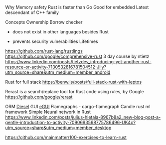 Why
Memory safety
Rust is faster than Go
Good for embedded
Latest descendant of C++ family

Concepts
Ownership
Borrow checker
* does not exist in other languages besides Rust
- prevents security vulnerabilities
Lifetimes

https://github.com/rust-lang/rustlings
https://github.com/google/comprehensive-rust
3 day course by ntietz
https://www.linkedin.com/posts/tietzdev_introducing-yet-another-rust-resource-or-activity-7130532816781504512-Jlly?utm_source=share&utm_medium=member_android

Rust for full stack
https://benw.is/posts/full-stack-rust-with-leptos

Rerast is a search/replace tool for Rust code using rules, by Google
https://github.com/google/rerast

ORM [Diesel](https://diesel.rs/)
GUI [eGUI](https://github.com/emilk/egui)
Flamegraphs - cargo-flamegraph
Candle rust ml framework
Simple Neural network in Rust
https://www.linkedin.com/posts/julius-hietala-8967b8a2_new-blog-post-a-gentle-introduction-to-activity-7090693568775786496-UK4o?utm_source=share&utm_medium=member_desktop


https://github.com/mainmatter/100-exercises-to-learn-rust